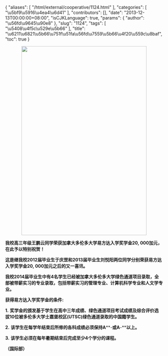 {
    "aliases": [
        "/html/external/cooperative/1124.html"
    ],
    "categories": [
        "\u5bf9\u5916\u4ea4\u6d41"
    ],
    "contributors": [],
    "date": "2013-12-13T00:00:00+08:00",
    "isCJKLanguage": true,
    "params": {
        "author": "\u56fd\u9645\u90e8"
    },
    "slug": "1124",
    "tags": [
        "\u5408\u4f5c\u529e\u5b66"
    ],
    "title": "\u6211\u6821\u5b66\u751f\u51fa\u56fd\u7559\u5b66\u4f20\u559c\u8baf",
    "toc": true
}


<img
    src="https://cdn.tfls.online/mirror/full/df456c544b073190cee8fa7a02c584e4e2b8f763.jpg"
    style="display:block;margin-left:auto;margin-right:auto;"
    decoding="async"
    fetchpriority="auto"
    loading="lazy"
    height="604"
    width="400"
/>




  





**我校高三年级王鹏云同学荣获加拿大多伦多大学易方达入学奖学金****20, 000****加元，在此予以特别祝贺！**




**这是继我校****2012****届毕业生于庆罡和****2013****届毕业生刘悦阳两位同学分别荣获易方达入学奖学金****20, 000****加元之后的又一喜讯。**




**我校****2014****届毕业生中有****4****名学生已经被加拿大多伦多大学绿色通道项目录取，全部被带薪实习的专业录取，包括带薪实习的管理专业、计算机科学专业和人文学专业。**














**获得易方达入学奖学金的条件:**




 **1.** **奖学金的颁发基于学生在高中三年成绩、绿色通道项目考试成绩及综合评价选拔10位被多伦多大学士嘉堡校区(UTSC)绿色通道录取的中国籍学生。** 




**2.** **该学生在每学年结束后所修的各科成绩必须保持A****-****或A****-****以上。**




**3.** **该学生必须在每年暑期结束后完成至少4个学分的课程。**



****（国际部）****

  



